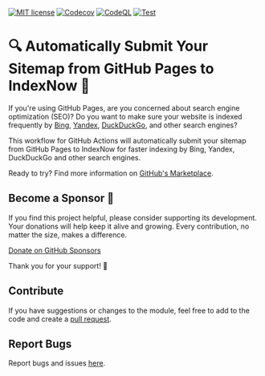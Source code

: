 [![MIT license](https://img.shields.io/static/v1?label=license&message=MIT&color=blue)](https://github.com/jakob-bagterp/index-now-submit-sitemap-gh-pages-action/blob/master/LICENSE.md)
[![Codecov](https://codecov.io/gh/jakob-bagterp/index-now-submit-sitemap-gh-pages-action/branch/master/graph/badge.svg?token=PEGUV7IL8T)](https://codecov.io/gh/jakob-bagterp/index-now-submit-sitemap-gh-pages-action)
[![CodeQL](https://github.com/jakob-bagterp/index-now-submit-sitemap-gh-pages-action/actions/workflows/codeql.yml/badge.svg)](https://github.com/jakob-bagterp/index-now-submit-sitemap-gh-pages-action/actions/workflows/codeql.yml)
[![Test](https://github.com/jakob-bagterp/index-now-submit-sitemap-gh-pages-action/actions/workflows/test.yml/badge.svg)](https://github.com/jakob-bagterp/index-now-submit-sitemap-gh-pages-action/actions/workflows/test.yml)

# 🔍 Automatically Submit Your Sitemap from GitHub Pages to IndexNow 🔎
If you're using GitHub Pages, are you concerned about search engine optimization (SEO)? Do you want to make sure your website is indexed frequently by [Bing](https://www.bing.com/indexnow), [Yandex](https://yandex.com/indexnow), [DuckDuckGo](https://duckduckgo.com/), and other search engines?

This workflow for GitHub Actions will automatically submit your sitemap from GitHub Pages to IndexNow for faster indexing by Bing, Yandex, DuckDuckGo and other search engines.

Ready to try? Find more information on [GitHub's Marketplace](https://github.com/marketplace/actions/index-now-submit-sitemap-gh-pages-action).

## Become a Sponsor 🏅
If you find this project helpful, please consider supporting its development. Your donations will help keep it alive and growing. Every contribution, no matter the size, makes a difference.

[Donate on GitHub Sponsors](https://github.com/sponsors/jakob-bagterp)

Thank you for your support! 🙌

## Contribute
If you have suggestions or changes to the module, feel free to add to the code and create a [pull request](https://github.com/jakob-bagterp/index-now-submit-sitemap-gh-pages-action/pulls).

## Report Bugs
Report bugs and issues [here](https://github.com/jakob-bagterp/index-now-submit-sitemap-gh-pages-action/issues).
